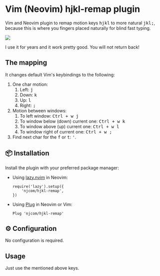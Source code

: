 # Vim (Neovim) hjkl-remap plugin

Vim and Neovim plugin to remap motion keys <kbd>hjkl</kbd> to more natural <kbd>jkl;</kbd>, because this is where you fingers placed naturally for blind fast typing.

![](https://habrastorage.org/webt/w7/in/co/w7incot2seymgvxvyd5a20vg550.png)

I use it for years and it work pretty good. You will not return back!

## The mapping

It changes default Vim's keybindings to the following:
1. One char motion:
    1. Left: <kbd>j</kbd>
    2. Down: <kbd>k</kbd>
    3. Up: <kbd>l</kbd>
    4. Right: <kbd>;</kbd>
2. Motion between windows:
    1. To left window: <kbd>Ctrl + w j</kbd>
    2. To window below (down) current one: <kbd>Ctrl + w k</kbd>
    3. To window above (up) current one: <kbd>Ctrl + w l</kbd>
    4. To window right of current one: <kbd>Ctrl + w ;</kbd>
3. Find next char for the  <kbd>f</kbd> or <kbd>t</kbd>: <kbd>'</kbd>.

## 📦 Installation

Install the plugin with your preferred package manager:

* Using [lazy.nvim](https://github.com/folke/lazy.nvim) in Neovim:
    ```
    require('lazy').setup({
        'njcom/hjkl-remap',
    })
    ```
* Using [Plug](https://github.com/junegunn/vim-plug/) in Neovim or Vim:
    ```
    Plug 'njcom/hjkl-remap'
    ```

## ⚙️ Configuration

No configuration is required.

## Usage

Just use the mentioned above keys.
